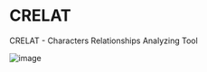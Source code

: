 # CRELAT
CRELAT - Characters Relationships Analyzing Tool


![image](https://github.com/omrir7/CRELAT/assets/71921802/2db09ba1-2829-45bb-948b-200817144e93)
